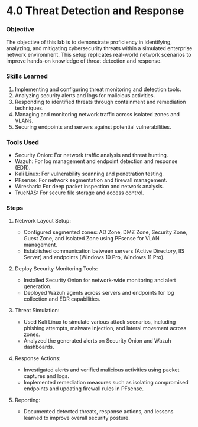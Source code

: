 # 4.0 Threat Detection and Response

### Objective
The objective of this lab is to demonstrate proficiency in identifying, analyzing, and mitigating cybersecurity threats within a simulated enterprise network environment. This setup replicates real-world network scenarios to improve hands-on knowledge of threat detection and response.

### Skills Learned
1. Implementing and configuring threat monitoring and detection tools.  
2. Analyzing security alerts and logs for malicious activities.  
3. Responding to identified threats through containment and remediation techniques.  
4. Managing and monitoring network traffic across isolated zones and VLANs.  
5. Securing endpoints and servers against potential vulnerabilities.  

### Tools Used
- Security Onion: For network traffic analysis and threat hunting.  
- Wazuh: For log management and endpoint detection and response (EDR).  
- Kali Linux: For vulnerability scanning and penetration testing.  
- PFsense: For network segmentation and firewall management.  
- Wireshark: For deep packet inspection and network analysis.  
- TrueNAS: For secure file storage and access control.  

### Steps

1. Network Layout Setup:  
   - Configured segmented zones: AD Zone, DMZ Zone, Security Zone, Guest Zone, and Isolated Zone using PFsense for VLAN management.  
   - Established communication between servers (Active Directory, IIS Server) and endpoints (Windows 10 Pro, Windows 11 Pro).  

2. Deploy Security Monitoring Tools:  
   - Installed Security Onion for network-wide monitoring and alert generation.  
   - Deployed Wazuh agents across servers and endpoints for log collection and EDR capabilities.  

3. Threat Simulation:  
   - Used Kali Linux to simulate various attack scenarios, including phishing attempts, malware injection, and lateral movement across zones.  
   - Analyzed the generated alerts on Security Onion and Wazuh dashboards.  

4. Response Actions:  
   - Investigated alerts and verified malicious activities using packet captures and logs.  
   - Implemented remediation measures such as isolating compromised endpoints and updating firewall rules in PFsense.  

5. Reporting:  
   - Documented detected threats, response actions, and lessons learned to improve overall security posture.  



